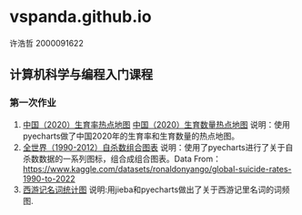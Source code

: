 # vspanda.github.io

许浩哲 2000091622

## 计算机科学与编程入门课程

### 第一次作业

1. [中国（2020）生育率热点地图](https://vspanda.github.io/P1-repradata.html)    [中国（2020）生育数量热点地图](https://vspanda.github.io/P1-reprodata.html)
说明：使用pyecharts做了中国2020年的生育率和生育数量的热点地图。
2. [全世界（1990-2012）自杀数组合图表](https://vspanda.github.io/P2-suicide.html)
说明：使用了pyecharts进行了关于自杀数数据的一系列图标，组合成组合图表。Data From：https://www.kaggle.com/datasets/ronaldonyango/global-suicide-rates-1990-to-2022
3. [西游记名词统计图](https://vspanda.github.io/P3-wordcloud.html)
说明:用jieba和pyecharts做出了关于西游记里名词的词频图.
